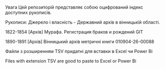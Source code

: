 Увага Цей репозиторій представляє собою оцифрований індекс доступних рукописів.


Рукописи: Джерело і власність - Державний архів в вінницькій області.

1822-1854 [Архів] Мурафа. Регистрация браков и рождений GIT

1890-1891 [Архів] Вінницький архів метричні книги 010904-26-00088	

Файли з розширенням TSV придатні для вставки в Excel чи Power Bi

Files with extension TSV are good to paste to Excel or Power Bi
